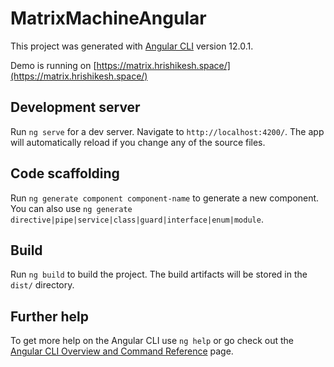 # MatrixMachineAngular

This project was generated with [Angular CLI](https://github.com/angular/angular-cli) version 12.0.1.

Demo is running on
[https://matrix.hrishikesh.space/](https://matrix.hrishikesh.space/)

## Development server

Run `ng serve` for a dev server. Navigate to `http://localhost:4200/`. The app will automatically reload if you change any of the source files.

## Code scaffolding

Run `ng generate component component-name` to generate a new component. You can also use `ng generate directive|pipe|service|class|guard|interface|enum|module`.

## Build

Run `ng build` to build the project. The build artifacts will be stored in the `dist/` directory.

## Further help

To get more help on the Angular CLI use `ng help` or go check out the [Angular CLI Overview and Command Reference](https://angular.io/cli) page.
